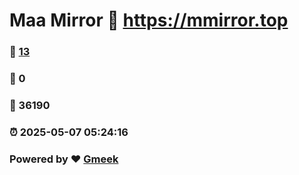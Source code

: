 # Maa Mirror :link: https://mmirror.top 
### :page_facing_up: [13](https://mmirror.top/tag.html) 
### :speech_balloon: 0 
### :hibiscus: 36190 
### :alarm_clock: 2025-05-07 05:24:16 
### Powered by :heart: [Gmeek](https://github.com/Meekdai/Gmeek)
